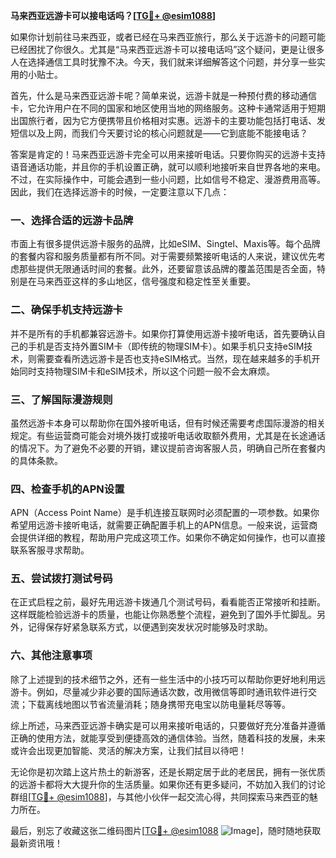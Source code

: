 **马来西亚远游卡可以接电话吗？[[TG💪+ @esim1088](https://t.me/s/esim1088)]**

如果你计划前往马来西亚，或者已经在马来西亚旅行，那么关于远游卡的问题可能已经困扰了你很久。尤其是“马来西亚远游卡可以接电话吗”这个疑问，更是让很多人在选择通信工具时犹豫不决。今天，我们就来详细解答这个问题，并分享一些实用的小贴士。

首先，什么是马来西亚远游卡呢？简单来说，远游卡就是一种预付费的移动通信卡，它允许用户在不同的国家和地区使用当地的网络服务。这种卡通常适用于短期出国旅行者，因为它方便携带且价格相对实惠。远游卡的主要功能包括打电话、发短信以及上网，而我们今天要讨论的核心问题就是——它到底能不能接电话？

答案是肯定的！马来西亚远游卡完全可以用来接听电话。只要你购买的远游卡支持语音通话功能，并且你的手机设置正确，就可以顺利地接听来自世界各地的来电。不过，在实际操作中，可能会遇到一些小问题，比如信号不稳定、漫游费用高等。因此，我们在选择远游卡的时候，一定要注意以下几点：

### **一、选择合适的远游卡品牌**
市面上有很多提供远游卡服务的品牌，比如eSIM、Singtel、Maxis等。每个品牌的套餐内容和服务质量都有所不同。对于需要频繁接听电话的人来说，建议优先考虑那些提供无限通话时间的套餐。此外，还要留意该品牌的覆盖范围是否全面，特别是在马来西亚这样的多山地区，信号强度和稳定性至关重要。

### **二、确保手机支持远游卡**
并不是所有的手机都兼容远游卡。如果你打算使用远游卡接听电话，首先要确认自己的手机是否支持外置SIM卡（即传统的物理SIM卡）。如果手机只支持eSIM技术，则需要查看所选远游卡是否也支持eSIM格式。当然，现在越来越多的手机开始同时支持物理SIM卡和eSIM技术，所以这个问题一般不会太麻烦。

### **三、了解国际漫游规则**
虽然远游卡本身可以帮助你在国外接听电话，但有时候还需要考虑国际漫游的相关规定。有些运营商可能会对境外拨打或接听电话收取额外费用，尤其是在长途通话的情况下。为了避免不必要的开销，建议提前咨询客服人员，明确自己所在套餐内的具体条款。

### **四、检查手机的APN设置**
APN（Access Point Name）是手机连接互联网时必须配置的一项参数。如果你希望用远游卡接听电话，就需要正确配置手机上的APN信息。一般来说，运营商会提供详细的教程，帮助用户完成这项工作。如果你不确定如何操作，也可以直接联系客服寻求帮助。

### **五、尝试拨打测试号码**
在正式启程之前，最好先用远游卡拨通几个测试号码，看看能否正常接听和挂断。这样既能检验远游卡的质量，也能让你熟悉整个流程，避免到了国外手忙脚乱。另外，记得保存好紧急联系方式，以便遇到突发状况时能够及时求助。

### **六、其他注意事项**
除了上述提到的技术细节之外，还有一些生活中的小技巧可以帮助你更好地利用远游卡。例如，尽量减少非必要的国际通话次数，改用微信等即时通讯软件进行交流；下载离线地图以节省流量消耗；随身携带充电宝以防电量耗尽等等。

综上所述，马来西亚远游卡确实是可以用来接听电话的，只要做好充分准备并遵循正确的使用方法，就能享受到便捷高效的通信体验。当然，随着科技的发展，未来或许会出现更加智能、灵活的解决方案，让我们拭目以待吧！

无论你是初次踏上这片热土的新游客，还是长期定居于此的老居民，拥有一张优质的远游卡都将大大提升你的生活质量。如果你还有更多疑问，不妨加入我们的讨论群组[[TG💪+ @esim1088](https://t.me/s/esim1088)]，与其他小伙伴一起交流心得，共同探索马来西亚的魅力所在。

最后，别忘了收藏这张二维码图片[[TG💪+ @esim1088](https://t.me/s/esim1088) ![Image](https://i.postimg.cc/4NQfJmqS/Snipaste-2025-05-13-00-14-12.png)]，随时随地获取最新资讯哦！